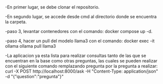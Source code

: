 -En primer lugar, se debe clonar el repositorio.

-En segundo lugar, se accede desde cmd al directorio donde se encuentra la carpeta.

-paso 3, levantar contenedores con el comando: docker compose up -d.

-paso 4, hacer un pull del modelo llama3 con el comando: docker exec -it ollama ollama pull llama3

-La aplicacion ya esta lista para realizar consultas tanto de las que se encuentran en la base como otras preguntas, las cuales se pueden realizar con el siguiente comando remplazando pregunta por la pregunta a realizar: curl -X POST http://localhost:8000/ask -H "Content-Type: application/json" -d "{\"question\":\"pregunta\"}" 

